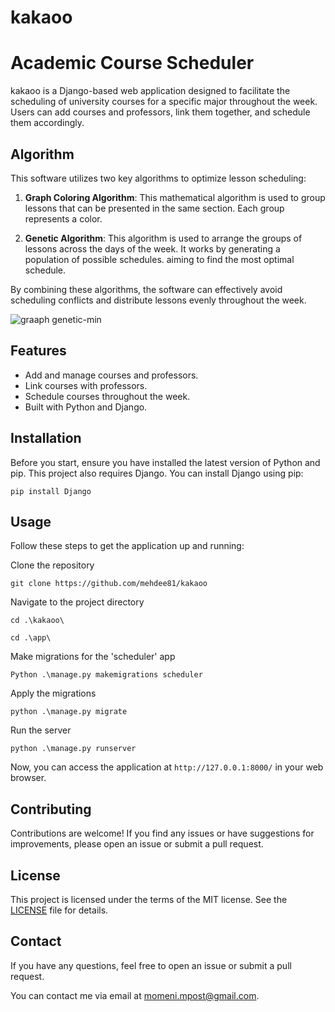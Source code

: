 # kakaoo


# Academic Course Scheduler

kakaoo is a Django-based web application designed to facilitate the scheduling of university courses for a specific major throughout the week. Users can add courses and professors, link them together, and schedule them accordingly.

## Algorithm

This software utilizes two key algorithms to optimize lesson scheduling:

1. **Graph Coloring Algorithm**: This mathematical algorithm is used to group lessons that can be presented in the same section. Each group represents a color.

2. **Genetic Algorithm**: This algorithm is used to arrange the groups of lessons across the days of the week. It works by generating a population of possible schedules. aiming to find the most optimal schedule.

By combining these algorithms, the software can effectively avoid scheduling conflicts and distribute lessons evenly throughout the week.

![graaph genetic-min](https://github.com/mehdee81/kakaoo/assets/123891686/8e834068-fe83-453d-807e-8733e3909a17)

## Features

- Add and manage courses and professors.
- Link courses with professors.
- Schedule courses throughout the week.
- Built with Python and Django.

## Installation

Before you start, ensure you have installed the latest version of Python and pip. This project also requires Django. You can install Django using pip:

```
pip install Django
```

## Usage

Follow these steps to get the application up and running:

Clone the repository
```
git clone https://github.com/mehdee81/kakaoo
```
Navigate to the project directory
```
cd .\kakaoo\
```
```
cd .\app\
```
Make migrations for the 'scheduler' app
```
Python .\manage.py makemigrations scheduler
```
Apply the migrations
```
python .\manage.py migrate
```
Run the server
```
python .\manage.py runserver
```

Now, you can access the application at `http://127.0.0.1:8000/` in your web browser.

## Contributing

Contributions are welcome! If you find any issues or have suggestions for improvements, please open an issue or submit a pull request.

## License

This project is licensed under the terms of the MIT license. See the [LICENSE](LICENSE) file for details.

## Contact

If you have any questions, feel free to open an issue or submit a pull request.

You can contact me via email at [momeni.mpost@gmail.com](momeni.mpost@gmail.com).
